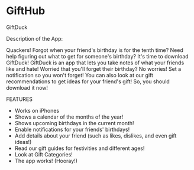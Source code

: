 # GiftHub
GiftDuck 

Description of the App:

Quackers! Forgot when your friend's birthday is for the tenth time? Need help figuring out what to get for someone's birthday? It's time to download GiftDuck! GiftDuck is an app that lets you take notes of what your friends like and hate! Worried that you'll forget their birthday? No worries! Set a notification so you won't forget!
You can also look at our gift recommendations to get ideas for your friend's gift! So, you should download it now!

FEATURES
- Works on iPhones
- Shows a calendar of the months of the year!
- Shows upcoming birthdays in the current month!
- Enable notifications for your friends' birthdays!
- Add details about your friend (such as likes, dislikes, and even gift ideas!)
- Read our gift guides for festivities and different ages!
- Look at Gift Categories!
- The app works! (Hooray!)
